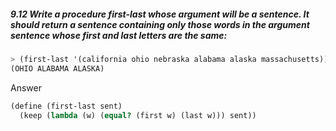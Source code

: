 ##### 9.12  Write a procedure first-last whose argument will be a sentence. It should return a sentence containing only those words in the argument sentence whose first and last letters are the same:
```Scheme
> (first-last '(california ohio nebraska alabama alaska massachusetts))
(OHIO ALABAMA ALASKA)
```

Answer

```Scheme
(define (first-last sent)
  (keep (lambda (w) (equal? (first w) (last w))) sent))
```
